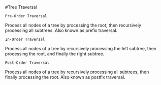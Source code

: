 #Tree Traversal
~~~
Pre-Order Traversal
~~~
Process all nodes of a tree by processing the root, then recursively processing all subtrees. Also known as prefix traversal.
~~~
In-Order Traversal
~~~
Process all nodes of a tree by recursively processing the left subtree, then processing the root, and finally the right subtree.
~~~
Post-Order Traversal
~~~
Process all nodes of a tree by recursively processing all subtrees, then finally processing the root. Also known as postfix traversal.